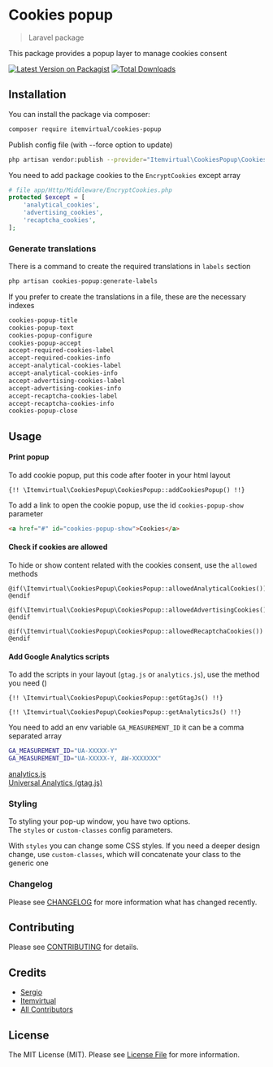 # Cookies popup 
> Laravel package

This package provides a popup layer to manage cookies consent

[![Latest Version on Packagist](https://img.shields.io/packagist/v/itemvirtual/cookies-popup.svg?style=flat-square)](https://packagist.org/packages/itemvirtual/cookies-popup)
[![Total Downloads](https://img.shields.io/packagist/dt/itemvirtual/cookies-popup.svg?style=flat-square)](https://packagist.org/packages/itemvirtual/cookies-popup)


## Installation

You can install the package via composer:

```bash
composer require itemvirtual/cookies-popup
```

Publish config file (with --force option to update)
```bash
php artisan vendor:publish --provider="Itemvirtual\CookiesPopup\CookiesPopupServiceProvider" --tag=config
```

You need to add package cookies to the `EncryptCookies` except array
```php
# file app/Http/Middleware/EncryptCookies.php
protected $except = [
    'analytical_cookies',
    'advertising_cookies',
    'recaptcha_cookies',
];
```

### Generate translations

There is a command to create the required translations in `labels` section
```bash
php artisan cookies-popup:generate-labels
```

If you prefer to create the translations in a file, these are the necessary indexes
```bash
cookies-popup-title
cookies-popup-text
cookies-popup-configure
cookies-popup-accept
accept-required-cookies-label
accept-required-cookies-info
accept-analytical-cookies-label
accept-analytical-cookies-info
accept-advertising-cookies-label
accept-advertising-cookies-info
accept-recaptcha-cookies-label
accept-recaptcha-cookies-info
cookies-popup-close
```

## Usage

#### Print popup

To add cookie popup, put this code after footer in your html layout
```
{!! \Itemvirtual\CookiesPopup\CookiesPopup::addCookiesPopup() !!}
```
To add a link to open the cookie popup, use the id `cookies-popup-show` parameter
```html
<a href="#" id="cookies-popup-show">Cookies</a>
```


#### Check if cookies are allowed

To hide or show content related with the cookies consent, use the `allowed` methods
```
@if(\Itemvirtual\CookiesPopup\CookiesPopup::allowedAnalyticalCookies())
@endif
```
```
@if(\Itemvirtual\CookiesPopup\CookiesPopup::allowedAdvertisingCookies())
@endif
```
```
@if(\Itemvirtual\CookiesPopup\CookiesPopup::allowedRecaptchaCookies())
@endif
```

#### Add Google Analytics scripts

To add the scripts in your layout (`gtag.js` or `analytics.js`), use the method you need ()
```
{!! \Itemvirtual\CookiesPopup\CookiesPopup::getGtagJs() !!}
```
```
{!! \Itemvirtual\CookiesPopup\CookiesPopup::getAnalyticsJs() !!}
```

You need to add an env variable `GA_MEASUREMENT_ID` it can be a comma separated array
```bash
GA_MEASUREMENT_ID="UA-XXXXX-Y"
GA_MEASUREMENT_ID="UA-XXXXX-Y, AW-XXXXXXX"
```
[analytics.js](https://developers.google.com/analytics/devguides/collection/analyticsjs)  
[Universal Analytics (gtag.js)](https://developers.google.com/analytics/devguides/collection/gtagjs)


### Styling

To styling your pop-up window, you have two options.  
The `styles` or `custom-classes` config parameters.  

With `styles` you can change some CSS styles. If you need a deeper design change,
use `custom-classes`, which will concatenate your class to the generic one

### Changelog

Please see [CHANGELOG](CHANGELOG.md) for more information what has changed recently.

## Contributing

Please see [CONTRIBUTING](CONTRIBUTING.md) for details.

## Credits

-   [Sergio](https://github.com/sergio-item)
-   [Itemvirtual](https://github.com/itemvirtual)
-   [All Contributors](../../contributors)

## License

The MIT License (MIT). Please see [License File](LICENSE.md) for more information.
